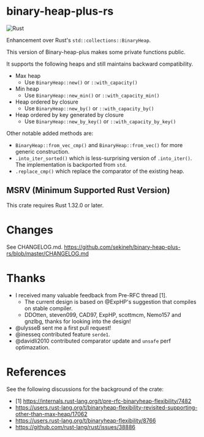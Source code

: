 # binary-heap-plus-rs

![Rust](https://github.com/sekineh/binary-heap-plus-rs/workflows/Rust/badge.svg)

Enhancement over Rust's `std::collections::BinaryHeap`.

This version of Binary-heap-plus makes some private functions public.

It supports the following heaps and still maintains backward compatibility.
- Max heap
  - Use `BinaryHeap::new()` or `::with_capacity()`
- Min heap
  - Use `BinaryHeap::new_min()` or `::with_capacity_min()`
- Heap ordered by closure
  - Use `BinaryHeap::new_by()` or `::with_capacity_by()`
- Heap ordered by key generated by closure
  - Use `BinaryHeap::new_by_key()` or `::with_capacity_by_key()`

Other notable added methods are:
- `BinaryHeap::from_vec_cmp()` and `BinaryHeap::from_vec()` for more generic construction.
- `.into_iter_sorted()` which is less-surprising version of `.into_iter()`. The implementation is backported from `std`.
- `.replace_cmp()` which replace the comparator of the existing heap.

## MSRV (Minimum Supported Rust Version)

This crate requires Rust 1.32.0 or later.

# Changes

See CHANGELOG.md.
https://github.com/sekineh/binary-heap-plus-rs/blob/master/CHANGELOG.md

# Thanks

- I received many valuable feedback from Pre-RFC thread [1].
  - The current design is based on @ExpHP's suggestion that compiles on stable compiler.
  - DDOtten, steven099, CAD97, ExpHP, scottmcm, Nemo157 and gnzlbg, thanks for looking into the design!
- @ulysseB sent me a first pull request!
- @inesseq contributed feature `serde1`.
- @davidli2010 contributed comparator update and `unsafe` perf optimazation.

# References

See the following discussions for the background of the crate:
- [1] https://internals.rust-lang.org/t/pre-rfc-binaryheap-flexibility/7482
- https://users.rust-lang.org/t/binaryheap-flexibility-revisited-supporting-other-than-max-heap/17062
- https://users.rust-lang.org/t/binaryheap-flexibility/8766
- https://github.com/rust-lang/rust/issues/38886

